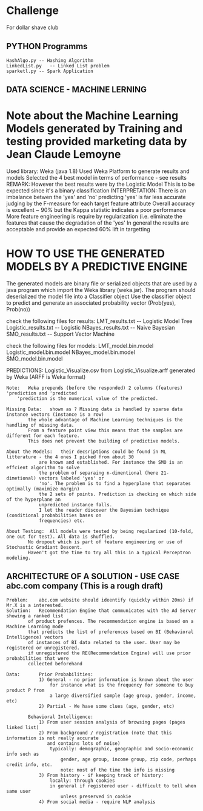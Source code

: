 # Challenge 
For dollar shave club

## PYTHON Programms
	HashAlgo.py	-- Hashing Algorithm	   
	LinkedList.py 	-- Linked List problem
	sparketl.py	-- Spark Application

## DATA SCIENCE - MACHINE LERNING
Note about the Machine Learning Models generated by Training and testing provided marketing data
by Jean Claude Lemoyne
============================
Used library: Weka (java 1.8)
Used Weka Platform to generate results and models
Selected the 4 best model in terms of performance - see results
REMARK:
	However the best results were by the Logistic Model 
	This is to be expected since it's a binary classification
INTERPRETATION:
 	There is an imbalance betwen the 'yes' and 'no' predicting 'yes' is far less accurate
	judging by the F-measure for each target feature attribute
	Overall accuracy is excellent ~ 90% but the Kappa statistic indicates a poor performance
	More feature engineering is require by regularization (i.e. eliminate the features that cause the degradation 
	of the 'yes'
	In general the results are acceptable and provide an expected 60% lift in targetting

HOW TO USE THE GENERATED MODELS BY A PREDICTIVE ENGINE
======================================================
The generated models are binary file or serialized objects that are used by a java program
which import the Weka library (weka.jar).
The program should deserialized the model file into a Classifier object
Use the classifier object to predict and generate an associated probability vector (Prob(yes), Prob(no)) 

check the following files for results:
	LMT_results.txt 	-- Logistic Model Tree      
	Logistic_results.txt  	-- Logistic
	NBayes_results.txt   	-- Naive Bayesian
	SMO_results.txt		-- Support Vector Machine

check the following files for models:
	LMT_model.bin.model      
	Logistic_model.bin.model 
	NBayes_model.bin.model   
	SMO_model.bin.model

PREDICTIONS:
	Logistic_Visualize.csv from Logistic_Visualize.arff generated by Weka (ARFF is Weka format)
	
	Note: 	Weka prepends (before the responded) 2 columns (features) 'prediction and 'predicted
		'prediction is the numerical value of the predicted.
	
	Missing Data: 	shown as ? Missing data is handled by sparse data instance vectors (instance is a row)
			the whole advantage of Machine Learning techniques is the handling of missing data.
			From a feature point view this means that the samples are different for each feature.
			This does not prevent the building of predictive models.
	
	About the Models: 	their decsriptions could be found in ML litterature - the 4 ones I picked from about 30 
				are known and established. For instance the SMO is an effcient algorithm to solve
				the problem of separaing n-dimentional (here 21-dimetional) vectors labeled 'yes' or 
				'no'. The problem is to find a hyperplane that separates optimally (maximize margin)
				the 2 sets of points. Prediction is checking on which side of the hyperplane an
				unpredicted instance falls.
				I let the reader discover the Bayesian technique (conditional probabilities bases on
				frequencies) etc.
  		
	About Testing: 	All models were tested by being regularized (10-fold, one out for test). All data is shuffled. 
			No dropout which is part of feature engineering or use of Stochastic Gradiant Descent. 
			Haven't got the time to try all this in a typical Perceptron modeling. 

## ARCHITECTURE OF A SOLUTION - USE CASE abc.com company (This is a rough draft)

	Problem: 	abc.com website should ideentify (quickly within 20ms) if Mr.X is a interested.
	Solution: 	Recommendation Engine that communicates with the Ad Server showing a ranked list
			of product prefences. The recommendation engine is based on a Machine Learning mode
			that predicts the list of preferences based on BI (Behavioral Intelligence) vectors 
			of instances of BI data related to the user. User may be registered or unregistered.
			if unregistered the RE(Recommendation Engine) will use prior probabilities that were
			collected beforehand

	Data:		Prior Probabilities:
				1) General - no prior information is known about the user
					for instance what is the frequency for someone to buy product P from
					a large diversified sample (age group, gender, income, etc)
				2) Partial - We have some clues (age, gender, etc)
			
			Behavioral Intelligence:
				1) From user session analysis of browsing pages (pages linked list)
				2) From background / registration (note that this information is not really accurate 
				   and contains lots of noise)
					typically: demographic, geographic and socio-economic info such as
						gender, age group, income group, zip code, perhaps credit info, etc.
						note: most of the time the info is missing
				3) From history - if keeping track of history:
					locally: through cookies
					in general if registered user - difficult to tell when same user 
						unless preserved in cookie
				4) From social media - require NLP analysis	
				
			
	
